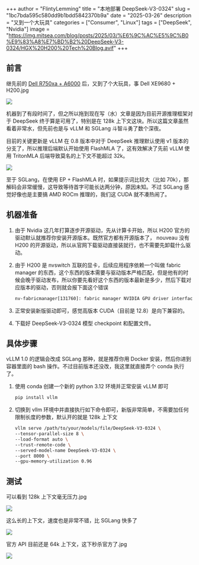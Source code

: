 +++
author = "FlintyLemming"
title = "本地部署 DeepSeek-V3-0324"
slug = "1bc7bda595c580dd9b1bdd5842370b9a"
date = "2025-03-26"
description = "又到一个大玩具"
categories = ["Consumer", "Linux"]
tags = ["DeepSeek", "Nvidia"]
image = "https://img.mitsea.com/blog/posts/2025/03/%E6%9C%AC%E5%9C%B0%E9%83%A8%E7%BD%B2%20DeepSeek-V3-0324/HGX%20H200%20Tech%20Blog.avif"
+++

## 前言

继先前的 [Dell R750xa + A6000](https://blog.mitsea.com/d29bb28b14984443b232263348b946ba/) 后，又到了个大玩具，事 Dell XE9680 + H200.jpg

![](https://img.mitsea.com/blog/posts/2025/03/%E6%9C%AC%E5%9C%B0%E9%83%A8%E7%BD%B2%20DeepSeek-V3-0324/image.avif)

机器到了有段时间了，但之所以拖到现在写（水）文章是因为目前开源推理框架对于 DeepSeek 终于算是可用了，特别是在 128k 上下文这块。所以这篇文章虽然看着非常水，但先前也是与 vLLM 和 SGLang 斗智斗勇了数个深夜。

目前的关键更新是 vLLM 在 0.8 版本中对于 DeepSeek 推理默认使用 v1 版本的分支了，所以推理后端默认开始使用 FlashMLA 了，这有效解决了先前 vLLM 使用 TritonMLA 后端导致莫名的上下文不能超过 32k。

![](https://img.mitsea.com/blog/posts/2025/03/%E6%9C%AC%E5%9C%B0%E9%83%A8%E7%BD%B2%20DeepSeek-V3-0324/image%201.avif)

至于 SGLang，在使用 EP + FlashMLA 时，如果提示词比较大（比如 70k），那解码会非常缓慢，这导致等待首字可能长达两分钟，原因未知。不过 SGLang 感觉好像也是主要搞 AMD ROCm 推理的，我们这 CUDA 就不凑热闹了。

## 机器准备

1. 由于 Nvidia 这几年打算逐步开源驱动，先从计算卡开始，所以 H200 官方的驱动默认就推荐你安装开源版本。既然官方都有开源版本了， nouveau 没有 H200 的开源驱动，所以从官网下载驱动直接装就行，也不需要先卸载什么驱动。
2. 由于 H200 是 nvswitch 互联的显卡，后续应用程序依赖一个叫做 fabric manager 的东西，这个东西的版本需要与驱动版本严格匹配，但是他有的时候会晚于驱动发布，所以你要先看好这个东西的版本最新是多少，然后下载对应版本的驱动，否则就会报下面这个错误
    
    ```bash
    nv-fabricmanager[131760]: fabric manager NVIDIA GPU driver interface version 570.86.15 don't match with driver version 570.124.06. Please update with matching NVIDIA driver package.
    ```
    
3. 正常安装新版驱动即可，感觉高版本 CUDA（目前是 12.8）是向下兼容的。
4. 下载好 DeepSeek-V3-0324 模型 checkpoint 和配置文件。

## 具体步骤

vLLM 1.0 的逻辑会改成 SGLang 那种，就是推荐你用 Docker 安装，然后你进到容器里面的 bash 操作。不过目前版本还没改，我这里就直接弄个 conda 执行了。

1. 使用 conda 创建一个新的 python 3.12 环境并正常安装 vLLM 即可
    
    ```bash
    pip install vllm
    ```
    
2. 切换到 vllm 环境中并直接执行如下命令即可，新版非常简单，不需要加任何限制长度的参数，默认开的就是 128k 上下文
    
    ```bash
    vllm serve /path/to/your/models/file/DeepSeek-V3-0324 \
    --tensor-parallel-size 8 \
    --load-format auto \
    --trust-remote-code \
    --served-model-name DeepSeek-V3-0324 \
    --port 8000 \
    --gpu-memory-utilization 0.96
    ```
    

## 测试

可以看到 128k 上下文毫无压力.jpg

![](https://img.mitsea.com/blog/posts/2025/03/%E6%9C%AC%E5%9C%B0%E9%83%A8%E7%BD%B2%20DeepSeek-V3-0324/image%202.avif)

这么长的上下文，速度也是非常不错，比 SGLang 快多了

![](https://img.mitsea.com/blog/posts/2025/03/%E6%9C%AC%E5%9C%B0%E9%83%A8%E7%BD%B2%20DeepSeek-V3-0324/image%203.avif)

官方 API 目前还是 64k 上下文，这下秒杀官方了.jpg

![](https://img.mitsea.com/blog/posts/2025/03/%E6%9C%AC%E5%9C%B0%E9%83%A8%E7%BD%B2%20DeepSeek-V3-0324/image%204.avif)